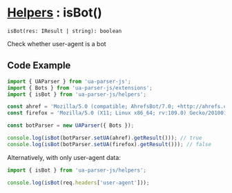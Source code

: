 # [Helpers](/api/submodules/helpers/overview) : isBot()

`isBot(res: IResult | string): boolean`

Check whether user-agent is a bot

## Code Example

```js [example.js]
import { UAParser } from 'ua-parser-js';
import { Bots } from 'ua-parser-js/extensions';
import { isBot } from 'ua-parser-js/helpers';

const ahref = 'Mozilla/5.0 (compatible; AhrefsBot/7.0; +http://ahrefs.com/robot/)';
const firefox = 'Mozilla/5.0 (X11; Linux x86_64; rv:109.0) Gecko/20100101 Firefox/111.0';

const botParser = new UAParser({ Bots });

console.log(isBot(botParser.setUA(ahref).getResult())); // true
console.log(isBot(botParser.setUA(firefox).getResult())); // false
```

Alternatively, with only user-agent data:

```js [example-server.js]
import { isBot } from 'ua-parser-js/helpers';

console.log(isBot(req.headers['user-agent']));
```